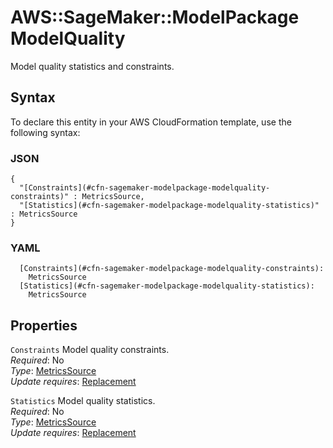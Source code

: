 # AWS::SageMaker::ModelPackage ModelQuality<a name="aws-properties-sagemaker-modelpackage-modelquality"></a>

Model quality statistics and constraints\.

## Syntax<a name="aws-properties-sagemaker-modelpackage-modelquality-syntax"></a>

To declare this entity in your AWS CloudFormation template, use the following syntax:

### JSON<a name="aws-properties-sagemaker-modelpackage-modelquality-syntax.json"></a>

```
{
  "[Constraints](#cfn-sagemaker-modelpackage-modelquality-constraints)" : MetricsSource,
  "[Statistics](#cfn-sagemaker-modelpackage-modelquality-statistics)" : MetricsSource
}
```

### YAML<a name="aws-properties-sagemaker-modelpackage-modelquality-syntax.yaml"></a>

```
  [Constraints](#cfn-sagemaker-modelpackage-modelquality-constraints):
    MetricsSource
  [Statistics](#cfn-sagemaker-modelpackage-modelquality-statistics):
    MetricsSource
```

## Properties<a name="aws-properties-sagemaker-modelpackage-modelquality-properties"></a>

`Constraints` <a name="cfn-sagemaker-modelpackage-modelquality-constraints"></a>
Model quality constraints\.  
_Required_: No  
_Type_: [MetricsSource](aws-properties-sagemaker-modelpackage-metricssource.md)  
_Update requires_: [Replacement](https://docs.aws.amazon.com/AWSCloudFormation/latest/UserGuide/using-cfn-updating-stacks-update-behaviors.html#update-replacement)

`Statistics` <a name="cfn-sagemaker-modelpackage-modelquality-statistics"></a>
Model quality statistics\.  
_Required_: No  
_Type_: [MetricsSource](aws-properties-sagemaker-modelpackage-metricssource.md)  
_Update requires_: [Replacement](https://docs.aws.amazon.com/AWSCloudFormation/latest/UserGuide/using-cfn-updating-stacks-update-behaviors.html#update-replacement)

